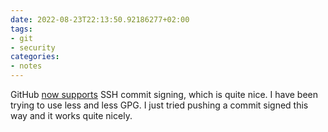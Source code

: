 ```yaml
---
date: 2022-08-23T22:13:50.92186277+02:00
tags:
- git
- security
categories:
- notes
---
```


GitHub [now supports](https://github.blog/changelog/2022-08-23-ssh-commit-verification-now-supported/) SSH commit signing, which is quite nice. I have been trying to use less and less GPG. I just tried pushing a commit signed this way and it works quite nicely.
